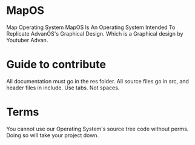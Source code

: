 # MapOS
Map Operating System MapOS Is An Operating System Intended To Replicate AdvanOS's Graphical Design. Which is a Graphical design by Youtuber Advan.
# Guide to contribute
All documentation must go in the res folder.
All source files go in src, and header files in include.
Use tabs. Not spaces.

# Terms
You cannot use our Operating System's source tree code without perms. Doing so will take your project down.
